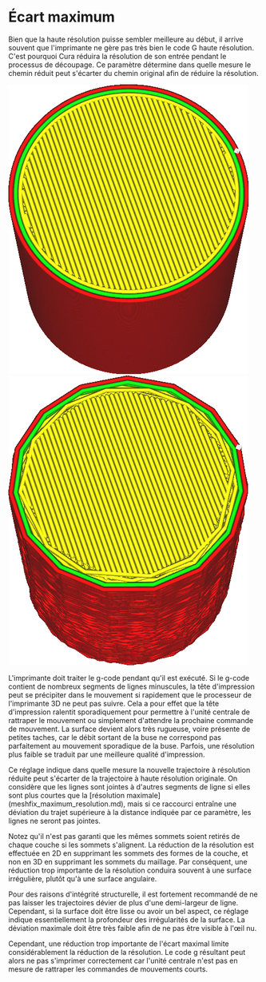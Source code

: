 Écart maximum
===

Bien que la haute résolution puisse sembler meilleure au début, il arrive souvent que l'imprimante ne gère pas très bien le code G haute résolution. C'est pourquoi Cura réduira la résolution de son entrée pendant le processus de découpage. Ce paramètre détermine dans quelle mesure le chemin réduit peut s'écarter du chemin original afin de réduire la résolution.

![Avant de réduire la résolution](../../../articles/images/meshfix_maximum_resolution_0.05.png)
![Après avoir réduit la résolution (ad extremum)](../../../articles/images/meshfix_maximum_resolution_1.png)

L'imprimante doit traiter le g-code pendant qu'il est exécuté. Si le g-code contient de nombreux segments de lignes minuscules, la tête d'impression peut se précipiter dans le mouvement si rapidement que le processeur de l'imprimante 3D ne peut pas suivre. Cela a pour effet que la tête d'impression ralentit sporadiquement pour permettre à l'unité centrale de rattraper le mouvement ou simplement d'attendre la prochaine commande de mouvement. La surface devient alors très rugueuse, voire présente de petites taches, car le débit sortant de la buse ne correspond pas parfaitement au mouvement sporadique de la buse. Parfois, une résolution plus faible se traduit par une meilleure qualité d'impression.

Ce réglage indique dans quelle mesure la nouvelle trajectoire à résolution réduite peut s'écarter de la trajectoire à haute résolution originale. On considère que les lignes sont jointes à d'autres segments de ligne si elles sont plus courtes que la [résolution maximale] (meshfix_maximum_resolution.md), mais si ce raccourci entraîne une déviation du trajet supérieure à la distance indiquée par ce paramètre, les lignes ne seront pas jointes.

Notez qu'il n'est pas garanti que les mêmes sommets soient retirés de chaque couche si les sommets s'alignent. La réduction de la résolution est effectuée en 2D en supprimant les sommets des formes de la couche, et non en 3D en supprimant les sommets du maillage. Par conséquent, une réduction trop importante de la résolution conduira souvent à une surface irrégulière, plutôt qu'à une surface angulaire.

Pour des raisons d'intégrité structurelle, il est fortement recommandé de ne pas laisser les trajectoires dévier de plus d'une demi-largeur de ligne. Cependant, si la surface doit être lisse ou avoir un bel aspect, ce réglage indique essentiellement la profondeur des irrégularités de la surface. La déviation maximale doit être très faible afin de ne pas être visible à l'œil nu.

Cependant, une réduction trop importante de l'écart maximal limite considérablement la réduction de la résolution. Le code g résultant peut alors ne pas s'imprimer correctement car l'unité centrale n'est pas en mesure de rattraper les commandes de mouvements courts.
